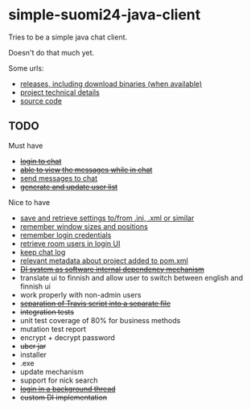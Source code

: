 simple-suomi24-java-client
==========================

Tries to be a simple java chat client.

Doesn't do that much yet.

Some urls:

 - [releases, including download binaries (when available)](https://github.com/eis/simple-suomi24-java-client/releases)
 - [project technical details](http://eis.github.io/simple-suomi24-java-client)
 - [source code](https://github.com/eis/simple-suomi24-java-client)

TODO
----

Must have

 - ~~[login to chat](https://github.com/eis/simple-suomi24-java-client/issues/1)~~
 - ~~[able to view the messages while in chat](https://github.com/eis/simple-suomi24-java-client/issues/2)~~
 - [send messages to chat](https://github.com/eis/simple-suomi24-java-client/issues/3)
 - ~~[generate and update user list](https://github.com/eis/simple-suomi24-java-client/issues/4)~~

Nice to have

 - [save and retrieve settings to/from .ini, .xml or similar](https://github.com/eis/simple-suomi24-java-client/issues/5)
 - [remember window sizes and positions](https://github.com/eis/simple-suomi24-java-client/issues/6)
 - [remember login credentials](https://github.com/eis/simple-suomi24-java-client/issues/7)
 - [retrieve room users in login UI](https://github.com/eis/simple-suomi24-java-client/issues/8)
 - [keep chat log](https://github.com/eis/simple-suomi24-java-client/issues/9)
 - [relevant metadata about project added to pom.xml](https://github.com/eis/simple-suomi24-java-client/issues/10)
 - ~~[DI system as software internal dependency mechanism](https://github.com/eis/simple-suomi24-java-client/issues/11)~~
 - translate ui to finnish and allow user to switch between english and finnish ui
 - work properly with non-admin users
 - ~~[separation of Travis script into a separate file](https://github.com/eis/simple-suomi24-java-client/issues/12)~~
 - ~~integration tests~~
 - unit test coverage of 80% for business methods
 - mutation test report
 - encrypt + decrypt password
 - ~~uber jar~~
 - installer
 - .exe
 - update mechanism
 - support for nick search
 - ~~[login in a background thread](https://github.com/eis/simple-suomi24-java-client/issues/13)~~
 - ~~custom DI implementation~~
